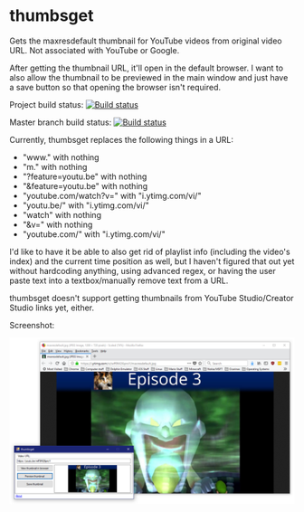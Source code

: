 # thumbsget
Gets the maxresdefault thumbnail for YouTube videos from original video URL. Not associated with YouTube or Google.

After getting the thumbnail URL, it'll open in the default browser. I want to also allow the thumbnail to be previewed in the main window and just have a save button so that opening the browser isn't required.

Project build status: [![Build status](https://ci.appveyor.com/api/projects/status/7ojww314fwhcyyhd?svg=true)](https://ci.appveyor.com/project/DrewNaylor/thumbsget)

Master branch build status: [![Build status](https://ci.appveyor.com/api/projects/status/7ojww314fwhcyyhd/branch/master?svg=true)](https://ci.appveyor.com/project/DrewNaylor/thumbsget/branch/master)

Currently, thumbsget replaces the following things in a URL:
- "www." with nothing
- "m." with nothing
- "?feature=youtu.be" with nothing
- "&feature=youtu.be" with nothing
- "youtube.com/watch?v=" with "i.ytimg.com/vi/"
- "youtu.be/" with "i.ytimg.com/vi/"
- "watch" with nothing
- "&v=" with nothing
- "youtube.com/" with "i.ytimg.com/vi/"

I'd like to have it be able to also get rid of playlist info (including the video's index) and the current time position as well, but I haven't figured that out yet without hardcoding anything, using advanced regex, or having the user paste text into a textbox/manually remove text from a URL.

thumbsget doesn't support getting thumbnails from YouTube Studio/Creator Studio links yet, either.

Screenshot:

![](/docs/images/thumbsget-with-thumbnail-in-firefox-and-preview.png?raw=true)
